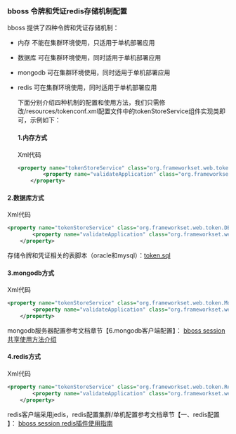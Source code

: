 ### bboss 令牌和凭证redis存储机制配置

bboss 提供了四种令牌和凭证存储机制：

- 内存 不能在集群环境使用，只适用于单机部署应用

- 数据库 可在集群环境使用，同时适用于单机部署应用

- mongodb 可在集群环境使用，同时适用于单机部署应用

- redis 可在集群环境使用，同时适用于单机部署应用

  下面分别介绍四种机制的配置和使用方法，我们只需修改/resources/tokenconf.xml配置文件中的tokenStoreService组件实现类即可，示例如下：

  #### **1.内存方式**

  Xml代码

  ```xml
  <property name="tokenStoreService" class="org.frameworkset.web.token.MemTokenStore">  
          <property name="validateApplication" class="org.frameworkset.web.token.NullValidateApplication"/>  
      </property> 
  ```

  

#### **2.数据库方式**

Xml代码

```xml
<property name="tokenStoreService" class="org.frameworkset.web.token.DBTokenStore">  
        <property name="validateApplication" class="org.frameworkset.web.token.NullValidateApplication"/>  
    </property>  
```

存储令牌和凭证相关的表脚本（oracle和mysql）：[token.sql](https://github.com/bbossgroups/security/blob/master/bboss-security/src-token/org/frameworkset/web/token/token.sql)

#### **3.mongodb方式**

Xml代码

```xml
<property name="tokenStoreService" class="org.frameworkset.web.token.MongodbTokenStore">  
        <property name="validateApplication" class="org.frameworkset.web.token.NullValidateApplication"/>  
    </property>  
```

mongodb服务器配置参考文档章节【6.mongodb客户端配置】：
[bboss session共享使用方法介绍](http://yin-bp.iteye.com/blog/2064662)

#### **4.redis方式**

Xml代码

```xml
<property name="tokenStoreService" class="org.frameworkset.web.token.RedisTokenStore">  
        <property name="validateApplication" class="org.frameworkset.web.token.NullValidateApplication"/>  
    </property>  
```

redis客户端采用jedis，redis配置集群/单机配置参考文档章节【一、redis配置 】：
[bboss session redis插件使用指南](http://yin-bp.iteye.com/blog/2287102)